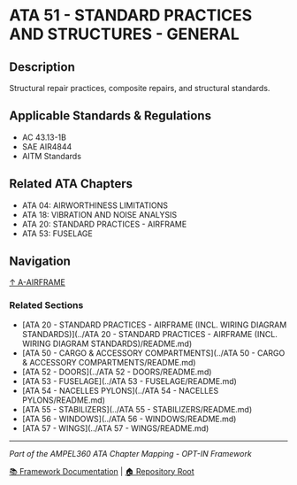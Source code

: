 # ATA 51 - STANDARD PRACTICES AND STRUCTURES - GENERAL

## Description

Structural repair practices, composite repairs, and structural standards.

## Applicable Standards & Regulations

- AC 43.13-1B
- SAE AIR4844
- AITM Standards

## Related ATA Chapters

- ATA 04: AIRWORTHINESS LIMITATIONS
- ATA 18: VIBRATION AND NOISE ANALYSIS
- ATA 20: STANDARD PRACTICES - AIRFRAME
- ATA 53: FUSELAGE

## Navigation

[↑ A-AIRFRAME](../README.md)

### Related Sections

- [ATA 20 - STANDARD PRACTICES - AIRFRAME (INCL. WIRING DIAGRAM STANDARDS)](../ATA 20 - STANDARD PRACTICES - AIRFRAME (INCL. WIRING DIAGRAM STANDARDS)/README.md)
- [ATA 50 - CARGO & ACCESSORY COMPARTMENTS](../ATA 50 - CARGO & ACCESSORY COMPARTMENTS/README.md)
- [ATA 52 - DOORS](../ATA 52 - DOORS/README.md)
- [ATA 53 - FUSELAGE](../ATA 53 - FUSELAGE/README.md)
- [ATA 54 - NACELLES PYLONS](../ATA 54 - NACELLES PYLONS/README.md)
- [ATA 55 - STABILIZERS](../ATA 55 - STABILIZERS/README.md)
- [ATA 56 - WINDOWS](../ATA 56 - WINDOWS/README.md)
- [ATA 57 - WINGS](../ATA 57 - WINGS/README.md)

---

*Part of the AMPEL360 ATA Chapter Mapping - OPT-IN Framework*

[📚 Framework Documentation](../../README.md) | [🏠 Repository Root](../../../README.md)

